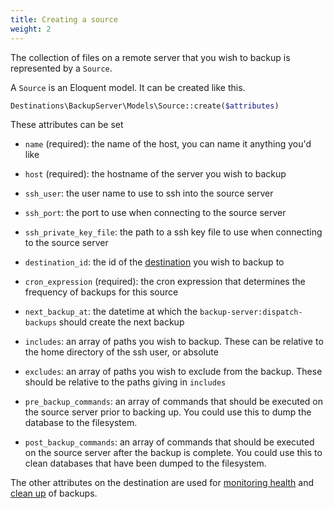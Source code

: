 ```yaml
---
title: Creating a source
weight: 2
---
```



The collection of files on a remote server that you wish to backup is represented by a `Source`.

A `Source` is an Eloquent model. It can be created like this.

```php
Destinations\BackupServer\Models\Source::create($attributes)
```

These attributes can be set

- `name` (required): the name of the host, you can name it anything you'd like
- `host` (required):  the hostname of the server you wish to backup
- `ssh_user`: the user name to use to ssh into the source server
- `ssh_port`: the port to use when connecting to the source server
- `ssh_private_key_file`: the path to a ssh key file to use when connecting to the source server
- `destination_id`: the id of the [destination](/docs/laravel-backup-server/v1/taking-backups/creating-a-destination) you wish to backup to

- `cron_expression` (required): the cron expression that determines the frequency of backups for this source
- `next_backup_at`: the datetime at which the `backup-server:dispatch-backups` should create the next backup

- `includes`: an array of paths you wish to backup. These can be relative to the home directory of the ssh user, or absolute
- `excludes`: an array of paths you wish to exclude from the backup. These should be relative to the paths giving in `includes`

- `pre_backup_commands`: an array of commands that should be executed on the source server prior to backing up. You could use this to dump the database to the filesystem.
- `post_backup_commands`: an array of commands that should be executed on the source server after the backup is complete. You could use this to clean databases that have been dumped to the filesystem.

The other attributes on the destination are used for [monitoring health](docs/laravel-backup-server/v1/monitoring-the-health-of-all-backups/the-monitoring-process) and [clean up](/docs/laravel-backup-server/v1/cleaning-up-backups/the-cleanup-process) of backups.

